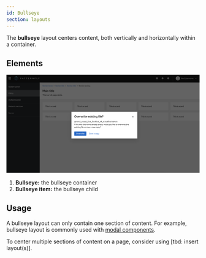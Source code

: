 ```yaml
---
id: Bullseye
section: layouts
---
```

The **bullseye** layout centers content, both vertically and horizontally within a container.

## Elements 

<img src="./img/bullseye-example.png"  alt="PatternFly website screenshot showing modal created with bullseye layout."  width="3330px"/>


1. **Bullseye:** the bullseye container
2. **Bullseye item:** the bullseye child 

## Usage 

A bullseye layout can only contain one section of content. For example,  bullseye layout is commonly used with [modal components](/components/modal).


To center multiple sections of content on a page, consider using [tbd: insert layout(s)].